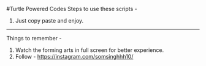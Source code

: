 #Turtle Powered Codes 
Steps to use these scripts - 
1. Just copy paste and enjoy.
--------------------------------------------------------------------------------------------------------------------------------------------------------------------------------------------
Things to remember - 
1. Watch the forming arts in full screen for better experience.
2. Follow - https://instagram.com/somsinghhh10/
